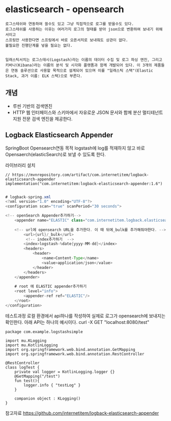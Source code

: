 # elasticsearch - opensearch


```
로그스테쉬와 연동하여 쓸수도 있고 그냥 직접적으로 로그를 받을수도 있다.
로그스테쉬를 사용하는 이유는 여러가지 로그의 형태를 받아 json으로 변환하여 보내기 위해서이고
스프링만 사용한다면 스프링에서 바로 오픈서치로 보내줘도 상관이 없다.
불필요한 진행단계를 넣을 필요는 없다.


일래스틱서치는 로그스태시(Logstash)라는 이름의 데이터 수집 및 로그 파싱 엔진, 그리고 키바나(Kibana)라는 이름의 분석 및 시각화 플랫폼과 함께 개발되어 있다. 이 3개의 제품들은 연동 솔루션으로 사용할 목적으로 설계되어 있으며 이를 "일래스틱 스택"(Elastic Stack, 과거 이름: ELK 스택)으로 부른다.
```

## 개념
- 루씬 기반의 검색엔진
-  HTTP 웹 인터페이스와 스키마에서 자유로운 JSON 문서와 함께 분산 멀티테넌트 지원 전문 검색 엔진을 제공한다.

## Logback Elasticsearch Appender 

SpringBoot Opensearch연동
목적
logstash에 log를 적재하지 않고 바로 Opensaerch(elasticSearch)로 보낼 수 있도록 한다.

 

라이브러리 설치
```
// https://mvnrepository.com/artifact/com.internetitem/logback-elasticsearch-appender
implementation("com.internetitem:logback-elasticsearch-appender:1.6")
```


```java

# logback-spring.xml
<?xml version="1.0" encoding="UTF-8"?>
<configuration scan="true" scanPeriod="30 seconds">

<!-- openSearch Appender추가하기-->
    <appender name="ELASTIC" class="com.internetitem.logback.elasticsearch.ElasticsearchAppender">
  
    <!-- url에 opensearch URL을 추가한다. 이 때 뒤에_bulk를 추가해줘야한다. -->
        <url>{url}/_bulk</url> 
         <!-- index추가하기  -->
        <index>logstash-%date{yyyy-MM-dd}</index>
        <headers>
            <header>
                <name>Content-Type</name>
                <value>application/json</value>
            </header>
        </headers>
    </appender>
    
    # root 에 ELASTIC appender추가하기
    <root level="info">
        <appender-ref ref="ELASTIC"/>
    </root>
</configuration>
```

테스트과정
로컬 환경에서 api하나를 작성하여 실제로 로그가 opensearch에 보내지는 확인한다.
아래 API는 하나의 예시이다.
 curl -X GET "localhost:8080/test"

```
package com.example.logstashsimple

import mu.KLogging
import mu.KotlinLogging
import org.springframework.web.bind.annotation.GetMapping
import org.springframework.web.bind.annotation.RestController

@RestController
class logTest {
    private val logger = KotlinLogging.logger {}
    @GetMapping("/test")
    fun test(){
        logger.info { "testLog" }
    }

    companion object : KLogging()
}
```
참고자료
https://github.com/internetitem/logback-elasticsearch-appender

